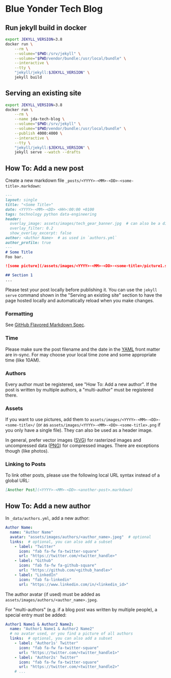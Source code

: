 # Blue Yonder Tech Blog


## Run jekyll build in docker

```bash
export JEKYLL_VERSION=3.8
docker run \
    --rm \
    --volume="$PWD:/srv/jekyll" \
    --volume="$PWD/vendor/bundle:/usr/local/bundle" \
    --interactive \
    --tty \
    "jekyll/jekyll:$JEKYLL_VERSION" \
    jekyll build
```

## Serving an existing site

```bash
export JEKYLL_VERSION=3.8
docker run \
    --rm \
    --name jda-tech-blog \
    --volume="$PWD:/srv/jekyll" \
    --volume="$PWD/vendor/bundle:/usr/local/bundle" \
    --publish 4000:4000 \
    --interactive \
    --tty \
    "jekyll/jekyll:$JEKYLL_VERSION" \
    jekyll serve --watch --drafts
```

## How To: Add a new post

Create a new markdown file `_posts/<YYYY>-<MM>-<DD>-<some-title>.markdown`:

```markdown
---
layout: single
title: "<Some Title>"
date: <YYYY>-<MM>-<DD> <HH>:00:00 +0100
tags: technology python data-engineering
header:
  overlay_image: assets/images/tech_gear_banner.jpg  # can also be a different asset
  overlay_filter: 0.2
  show_overlay_excerpt: false
author: <Author Name>  # as used in `authors.yml`
author_profile: true
---
# Some Title
Foo bar.

![some picture](/assets/images/<YYYY>-<MM>-<DD>-<some-title>/picture1.svg)

## Section 1
...
```

Please test your post locally before publishing it. You can use the `jekyll serve` command shown in the
"Serving an existing site" section to have the page hosted locally and automatically reload when you make changes.

### Formatting
See [GitHub Flavored Markdown Spec](https://github.github.com/gfm/).

### Time
Please make sure the post filename and the date in the [YAML](https://en.wikipedia.org/wiki/YAML) front matter are
in-sync. For may choose your local time zone and some appropriate time (like 10AM).

### Authors
Every author must be registered, see "How To: Add a new author". If the post is written by multiple authors, a
"multi-author" must be registered there.

### Assets
If you want to use pictures, add them to `assets/images/<YYYY>-<MM>-<DD>-<some-title>/` (or as
`assets/images/<YYYY>-<MM>-<DD>-<some-title>.png` if you only have a single file). They can also be used as a header
image.

In general, prefer vector images ([SVG](https://en.wikipedia.org/wiki/Scalable_Vector_Graphics)) for rasterized images
and uncompressed data ([PNG](https://en.wikipedia.org/wiki/Portable_Network_Graphics)) for compressed images. There are
exceptions though (like photos).

### Linking to Posts
To link other posts, please use the following local URL syntax instead of a global URL:

```markdown
[Another Post](<YYYY>-<MM>-<DD>-<another-post>.markdown)
```


## How To: Add a new author

In `_data/authors.yml`, add a new author:

```yaml
Author Name:
  name: "Author Name"
  avatar: "assets/images/authors/<author_name>.jpeg"  # optional
  links:  # optional, you can also add a subset
    - label: "Twitter"
      icon: "fab fa-fw fa-twitter-square"
      url: "https://twitter.com/<twitter_handle>"
    - label: "Github"
      icon: "fab fa-fw fa-github-square"
      url: "https://github.com/<github_handle>"
    - label: "LinkedIn"
      icon: "fab fa-linkedin"
      url: "https://www.linkedin.com/in/<linkedin_id>"
```

The author avatar (if used) must be added as `assets/images/authors/<author_name>.jpeg`.

For "multi-authors" (e.g. if a blog post was written by multiple people), a special entry must be added:

```yaml
Author1 Name1 & Author2 Name2:
  name: "Author1 Name1 & Author2 Name2"
  # no avatar used, or you find a picture of all authors
  links:  # optional, you can also add a subset
    - label: "Author1s' Twitter"
      icon: "fab fa-fw fa-twitter-square"
      url: "https://twitter.com/<twitter_handle1>"
    - label: "Author2s' Twitter"
      icon: "fab fa-fw fa-twitter-square"
      url: "https://twitter.com/<twitter_handle2>"
    # ...
```
